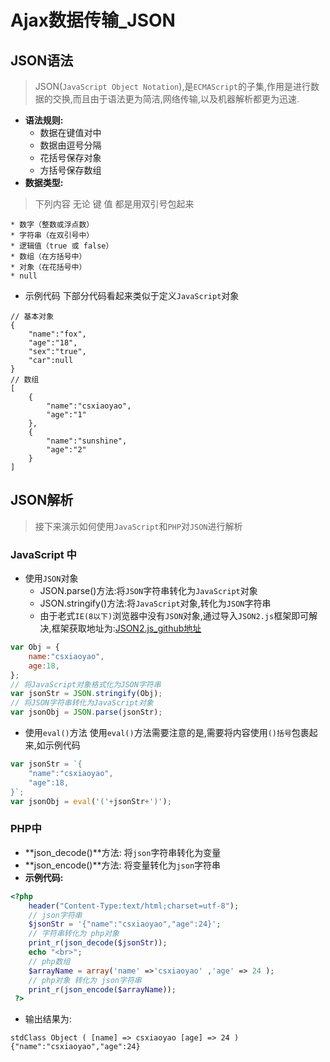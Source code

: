 ﻿# Ajax数据传输_JSON
##  JSON语法
>JSON(`JavaScript Object Notation`),是`ECMAScript`的子集,作用是进行数据的交换,而且由于语法更为简洁,网络传输,以及机器解析都更为迅速.

* **语法规则:**
    * 数据在键值对中
    * 数据由逗号分隔
    * 花括号保存对象
    * 方括号保存数组
* **数据类型:**
> 下列内容 无论 键 值 都是用双引号包起来 

    * 数字（整数或浮点数）
    * 字符串（在双引号中）
    * 逻辑值（true 或 false）
    * 数组（在方括号中）
    * 对象（在花括号中）
    * null
        
* 示例代码
下部分代码看起来类似于定义`JavaScript`对象
```
// 基本对象
{
    "name":"fox",
    "age":"18",
    "sex":"true",
    "car":null
}
// 数组 
[
    {
        "name":"csxiaoyao",
        "age":"1"
    },
    {
        "name":"sunshine",
        "age":"2"
    }
]
```
##  JSON解析
> 接下来演示如何使用`JavaScript`和`PHP`对`JSON`进行解析

### JavaScript 中
* 使用`JSON`对象
    * JSON.parse()方法:将`JSON`字符串转化为`JavaScript`对象
    * JSON.stringify()方法:将`JavaScript`对象,转化为`JSON`字符串
    * 由于老式`IE(8以下)`浏览器中没有`JSON`对象,通过导入`JSON2.js`框架即可解决,框架获取地址为:[JSON2.js_github地址][1]
```javascript
var Obj = {
	name:"csxiaoyao",
	age:18,
};
// 将JavaScript对象格式化为JSON字符串
var jsonStr = JSON.stringify(Obj);
// 将JSON字符串转化为JavaScript对象
var jsonObj = JSON.parse(jsonStr);
```
* 使用`eval()`方法
使用`eval()`方法需要注意的是,需要将内容使用`()括号`包裹起来,如示例代码
```javascript
var jsonStr = `{
	"name":"csxiaoyao",
	"age":18,
}`;
var jsonObj = eval('('+jsonStr+')');
```
### PHP中
* **json_decode()**方法: 将`json`字符串转化为变量
* **json_encode()**方法: 将变量转化为`json`字符串
* **示例代码:**
```php
<?php 
	header("Content-Type:text/html;charset=utf-8");
	// json字符串
	$jsonStr = '{"name":"csxiaoyao","age":24}';
	// 字符串转化为 php对象
  	print_r(json_decode($jsonStr));
  	echo "<br>";
  	// php数组
  	$arrayName = array('name' =>'csxiaoyao' ,'age' => 24 );
  	// php对象 转化为 json字符串
  	print_r(json_encode($arrayName));
 ?>
```
* 输出结果为:   
```
stdClass Object ( [name] => csxiaoyao [age] => 24 ) 
{"name":"csxiaoyao","age":24}
```
  [1]: https://github.com/douglascrockford/JSON-js